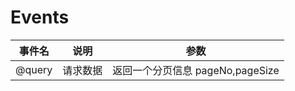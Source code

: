 # Events

| 事件名 | 说明     | 参数                             |
| ------ | -------- | -------------------------------- |
| @query  | 请求数据 | 返回一个分页信息 pageNo,pageSize |